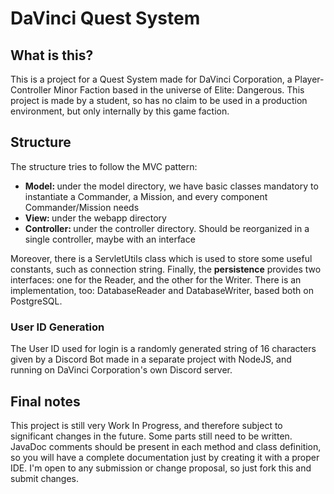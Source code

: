 <h1>DaVinci Quest System</h1>
<h2>What is this?</h2>
<p>This is a project for a Quest System made for DaVinci Corporation, a Player-Controller Minor Faction based in the universe of Elite: Dangerous.
This project is made by a student, so has no claim to be used in a production environment, but only internally by this game faction.</p>

<h2>Structure</h2>
The structure tries to follow the MVC pattern:
<ul>
<li><b>Model: </b>under the model directory, we have basic classes mandatory to instantiate a Commander, a Mission, and every component Commander/Mission needs</li>
<li><b>View: </b>under the webapp directory</li>
<li><b>Controller: </b>under the controller directory. Should be reorganized in a single controller, maybe with an interface</li>
</ul>

Moreover, there is a ServletUtils class which is used to store some useful constants, such as connection string.
Finally, the <b>persistence</b> provides two interfaces: one for the Reader, and the other for the Writer. There is an implementation, too: DatabaseReader and DatabaseWriter, based both on PostgreSQL.

<h3>User ID Generation</h3>
The User ID used for login is a randomly generated string of 16 characters given by a Discord Bot made in a separate project with NodeJS, and running on DaVinci Corporation's own Discord server.

<h2>Final notes</h2>
<p>This project is still very Work In Progress, and therefore subject to significant changes in the future. Some parts still need to be written.
JavaDoc comments should be present in each method and class definition, so you will have a complete documentation just by creating it with a proper IDE.
I'm open to any submission or change proposal, so just fork this and submit changes.</p>
